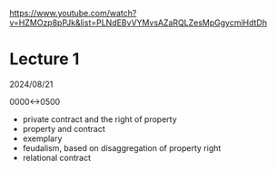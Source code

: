 https://www.youtube.com/watch?v=HZMOzp8pPJk&list=PLNdEBvVYMvsAZaRQLZesMpGgycmiHdtDh

# Lecture 1

2024/08/21

0000<->0500

- private contract and the right of property
- property and contract
- exemplary
- feudalism, based on disaggregation of  property right
- relational contract
